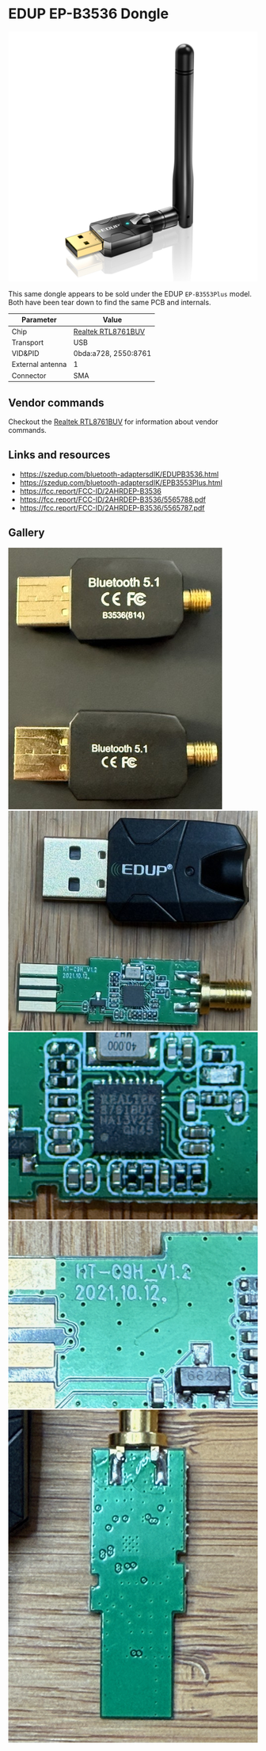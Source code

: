 # EDUP EP-B3536 Dongle

![EDUP EP-B3536](EDUP_EP-B3536.jpg)

This same dongle appears to be sold under the EDUP `EP-B3553Plus` model. Both have been tear down to find the same PCB and internals.

| Parameter        | Value                                            |
| ---------------- | ------------------------------------------------ |
| Chip             | [Realtek RTL8761BUV](Chip_Realtek_RTL8761BUV.md) |
| Transport        | USB                                              |
| VID&PID          | 0bda:a728, 2550:8761                            |
| External antenna | 1                                                |
| Connector        | SMA                                              |

## Vendor commands

Checkout the [Realtek RTL8761BUV](Chip_Realtek_RTL8761BUV.md) for information about vendor commands.

## Links and resources

- <https://szedup.com/bluetooth-adaptersdIK/EDUPB3536.html>
- <https://szedup.com/bluetooth-adaptersdIK/EPB3553Plus.html>
- <https://fcc.report/FCC-ID/2AHRDEP-B3536>
- <https://fcc.report/FCC-ID/2AHRDEP-B3536/5565788.pdf>
- <https://fcc.report/FCC-ID/2AHRDEP-B3536/5565787.pdf>

## Gallery

![EDUP EP-B3536](EDUP_EP-B3536_Teardown1.jpg)
![EDUP EP-B3536](EDUP_EP-B3536_Teardown2.jpeg)
![EDUP EP-B3536](EDUP_EP-B3536_Teardown3.jpeg)
![EDUP EP-B3536](EDUP_EP-B3536_Teardown4.jpeg)
![EDUP EP-B3536](EDUP_EP-B3536_Teardown5.jpeg)
